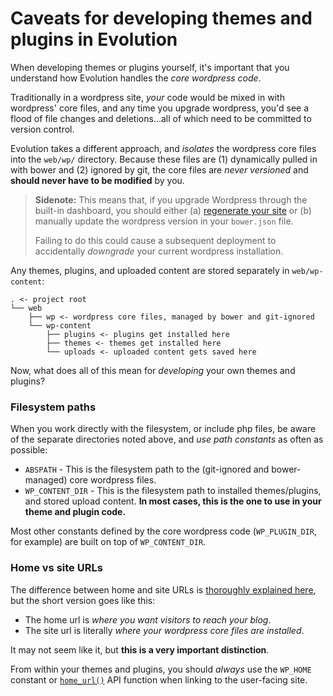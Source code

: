 # Caveats for developing themes and plugins in Evolution

When developing themes or plugins yourself, it's important that you understand how Evolution handles the _core wordpress code_.

Traditionally in a wordpress site, _your_ code would be mixed in with wordpress' core files, and any time you upgrade wordpress, you'd see a flood of file changes and deletions...all of which need to be committed to version control.

Evolution takes a different approach, and _isolates_ the wordpress core files into the `web/wp/` directory. Because these files are (1) dynamically pulled in with bower and (2) ignored by git, the core files are _never versioned_ and **should never have to be modified** by you.

> **Sidenote:** This means that, if you upgrade Wordpress through the built-in dashboard, you should either (a) [regenerate your site](./TUTORIAL-UPGRADE.md) or (b) manually update the wordpress version in your `bower.json` file.
> 
> Failing to do this could cause a subsequent deployment to accidentally _downgrade_ your current wordpress installation.

Any themes, plugins, and uploaded content are stored separately in `web/wp-content`:

```
. <- project root
└── web
    ├── wp <- wordpress core files, managed by bower and git-ignored
    └── wp-content
        ├── plugins <- plugins get installed here
        ├── themes <- themes get installed here
        └── uploads <- uploaded content gets saved here
```

Now, what does all of this mean for _developing_ your own themes and plugins?

### Filesystem paths

When you work directly with the filesystem, or include php files, be aware of the separate directories noted above, and _use path constants_ as often as possible:

* `ABSPATH` - This is the filesystem path to the (git-ignored and bower-managed) core wordpress files.
* `WP_CONTENT_DIR` - This is the filesystem path to installed themes/plugins, and stored upload content. **In most cases, this is the one to use in your theme and plugin code.**

Most other constants defined by the core wordpress code (`WP_PLUGIN_DIR`, for example) are built on top of `WP_CONTENT_DIR`.

### Home vs site URLs

The difference between home and site URLs is [thoroughly explained here](http://pressing-matters.io/using-wp_siteurl-and-wp_home-to-migrate-a-wordpress-site/), but the short version goes like this:

* The home url is _where you want visitors to reach your blog_. 
* The site url is literally _where your wordpress core files are installed_.

It may not seem like it, but **this is a very important distinction**.

From within your themes and plugins, you should _always_ use the `WP_HOME` constant or [`home_url()`](http://codex.wordpress.org/Function_Reference/home_url) API function when linking to the user-facing site.